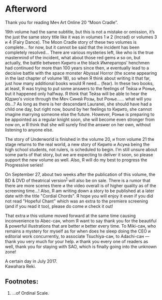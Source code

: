 # Afterword

Thank you for reading Меч Art Online 20 “Moon Cradle”.

19th volume had the same subtitle, but this is not a mistake or omission, it’s the just the same story title like it was in volumes 1 и 2 (Incrad) or volumes 3 и 4 (Fairy Dance). The Moon Cradle story of these two volumes is complete... for now, but it cannot be said that the incident has been completely resolved... There are various mysteries left, like who is the true mastermind of the incident, what about those red gems и so on, but actually, the battle between Кирито и the black Императорs’ henchmen had continued for more than 100 years since then, и eventually lead to a decisive battle with the space monster Abyssal Horror (the scene appearing in the last chapter of volume 18), so when Я think about writing it that far, just how many additional books would Я need... (fear). In these two books, at least, Я was trying to put some answers to the feelings of Тейза и Ронье, but it happened only halfway. Я think that Тейза will be able to hear the Юдзио’s voice through the Меч Синей Розы, but Ронье...... what will you do...? As long as there is her descendant Lauranei, she should have had a child one day, but right now, bound by her feelings to Кирито, she cannot imagine marrying someone else the future. However, Ронье is preparing to be appointed as a regular knight soon, she will become even stronger from now on, и Я think that she will surely find the answer on her own, without listening to anyone else.

The story of Underworld is finished in the volume 20, и from volume 21 the stage returns to the real world, a new story of Кирито и Асуна being the high school students, not rulers, is scheduled to begin. I'm still unsure about some parts of that story, but we are expecting to deliver it soon, so please support the new volume as well. Also, Я will do my best to progress the Progressive series!

On September 27, about two weeks after the publication of this volume, the BD & DVD of theatrical version<sup><a href="#Prim1">1</a></sup> will also be on sale. There is a rumor that there are more scenes there и the video overall is of higher quality as of the screening time...! Also, Я am writing down a story to be published at a later date with the title "Cordial Chords". Я hope you will enjoy it even if you did not read "Hopeful Chant" which was an extra to the premiere screening (and if you read it too), please do come и check it out!

That extra и this volume moved forward at the same time causing inconvenience to Abec-сан, whom Я want to say thank you for the beautiful & powerful illustrations that are better и better every time. To Miki-сан, who remains a mystery for myself as for when does he sleep doing the CEO и editorial work concurrently, to associate Tsuchiya-сан, to Adachi-сан — thank you very much for your help. и thank you every one of readers as well, thank you for staying with SAO, which is finally going into the unknown zone!

A certain day in July 2017.  
Kawahara Reki.


## Footnotes:

1. <a name="Prim1"></a>...of Ordinal Scale.